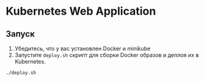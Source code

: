 # Kubernetes Web Application

## Запуск

1. Убедитесь, что у вас установлен Docker и minikube
2. Запустите `deploy.sh` скрипт для сборки Docker образов и деплоя их в Kubernetes.

```bash
./deploy.sh
